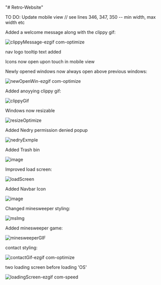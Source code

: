"# Retro-Website"

TO DO: Update mobile view
// see lines 346, 347, 350 -- min width, max width etc

Added a welcome message along with the clippy gif:

![clippyMessage-ezgif com-optimize](https://github.com/user-attachments/assets/641222d0-8d0c-4b89-a19a-7763df247d15)

nav logo tooltip text added

Icons now open upon touch in mobile view

Newly opened windows now always open above previous windows:

![newOpenWin-ezgif com-optimize](https://github.com/user-attachments/assets/65c0612f-2b61-4dfd-91f5-fdaf8150ea03)

Added anoyying clippy gif:

![clippyGif](https://github.com/user-attachments/assets/7b778e8c-e38b-4d28-9256-caef1a1ecca4)

Windows now resizable

![resizeOptimize](https://github.com/user-attachments/assets/98f47c17-f208-4573-9ff7-e535988caa8a)

Added Nedry permission denied popup

![nedryExmple](https://github.com/user-attachments/assets/e6d59c31-27f0-4e1a-86e9-6578534e4b1c)

Added Trash bin

![image](https://github.com/user-attachments/assets/244fb7bf-20ec-470a-a0f7-cf2fd6eba3a0)

Improved load screen:

![loadScreen](https://github.com/user-attachments/assets/b095f49e-1ad0-49f0-99b3-9aab07600011)

Added Navbar Icon

![image](https://github.com/user-attachments/assets/34400ee1-4494-481f-a8d1-61f35b15980a)

Changed minesweeper styling:

![msImg](https://github.com/user-attachments/assets/532fbb34-b0ea-474f-b9ef-749f92cf1216)

Added minesweeper game:

![minesweeperGIF](https://github.com/user-attachments/assets/aa7ba41e-ebec-4077-a316-43cfcd7d1bf2)

contact styling:

![contactGif-ezgif com-optimize](https://github.com/user-attachments/assets/f6d02911-1cd1-4515-ab5e-1f35b4fbc6d4)

two loading screen before loading 'OS'

![loadingScreen-ezgif com-speed](https://github.com/user-attachments/assets/1971950d-f8c4-4da6-b97b-8145be987353)

